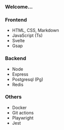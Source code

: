 ### Welcome... 

### Frontend
- HTML, CSS, Markdown
- JavaScript (Ts)
- Svelte
- Gsap

### Backend 
- Node
- Express
- Postgresql (Pg)
- Redis 

### Others 
- Docker
- Git actions
- Playwright
- Jest
